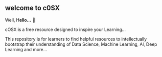 ## welcome to c0SX

Well, **Hello…** 👋

cOSX is a free resource designed to inspire your Learning…

This repository is for learners to find helpful resources to intellectually bootstrap their understanding of Data Science, Machine Learning, AI, Deep Learning and more... 




